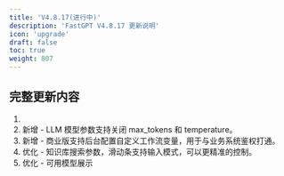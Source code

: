 ```yaml
---
title: 'V4.8.17(进行中)'
description: 'FastGPT V4.8.17 更新说明'
icon: 'upgrade'
draft: false
toc: true
weight: 807
---
```



## 完整更新内容

1. 
2. 新增 - LLM 模型参数支持关闭 max_tokens 和 temperature。
3. 新增 - 商业版支持后台配置自定义工作流变量，用于与业务系统鉴权打通。
4. 优化 - 知识库搜索参数，滑动条支持输入模式，可以更精准的控制。
5. 优化 - 可用模型展示